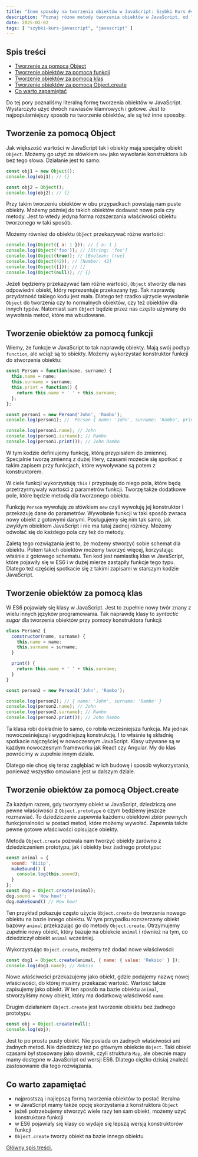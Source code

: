 ```yaml
---
title: "Inne sposoby na tworzenia obiektów w JavaScript: Szybki Kurs #49"
description: "Poznaj różne metody tworzenia obiektów w JavaScript, od literalnej formy po klasy ES6 i Object.create."
date: 2025-02-02
tags: [ "szybki-kurs-javascript", "javascript" ]
---
```


## Spis treści
* [Tworzenie za pomocą Object](#tworzenie-za-pomoca-object)
* [Tworzenie obiektów za pomocą funkcji](#tworzenie-obiektow-za-pomoca-funkcji)
* [Tworzenie obiektów za pomocą klas](#tworzenie-obiektow-za-pomoca-klas)
* [Tworzenie obiektów za pomocą Object.create](#tworzenie-obiektow-za-pomoca-objectcreate)
* [Co warto zapamiętać](#co-warto-zapamietac)

Do tej pory poznaliśmy literalną formę tworzenia obiektów w JavaScript. Wystarczyło użyć dwóch nawiasów klamrowych i gotowe. Jest to najpopularniejszy sposób na tworzenie obiektów, ale są też inne sposoby.

## <span id="tworzenie-za-pomoca-object">Tworzenie za pomocą Object</span>

Jak większość wartości w JavaScript tak i obiekty mają specjalny obiekt `Object`. Możemy go użyć ze słówkiem `new` jako wywołanie konstruktora lub bez tego słowa. Działanie jest to samo:

```js
const obj1 = new Object();
console.log(obj1); // {}

const obj2 = Object();
console.log(obj2); // {}
```

Przy takim tworzeniu obiektów w obu przypadkach powstają nam puste obiekty. Możemy później do takich obiektów dodawać nowe pola czy metody. Jest to wtedy jedyna forma rozszerzania właściwości obiektu tworzonego w taki sposób.

Możemy również do obiektu `Object` przekazywać różne wartości:

```js
console.log(Object({ a: 1 })); // { a: 1 }
console.log(Object('foo')); // [String: 'foo']
console.log(Object(true)); // [Boolean: true]
console.log(Object(42)); // [Number: 42]
console.log(Object([])); // []
console.log(Object(null)); // {}
```

Jeżeli będziemy przekazywać tam różne wartości, `Object` stworzy dla nas odpowiedni obiekt, który reprezentuje przekazany typ. Tak naprawdę przydatność takiego kodu jest mała. Dlatego też rzadko ujrzycie wywołanie  `Object` do tworzenia czy to normalnych obiektów, czy też obiektów dla innych typów.
Natomiast sam `Object` będzie przez nas często używany do wywołania metod, które ma wbudowane.

## <span id="tworzenie-obiektow-za-pomoca-funkcji">Tworzenie obiektów za pomocą funkcji</span>

Wiemy, że funkcje w JavaScript to tak naprawdę obiekty. Mają swój podtyp `function`, ale wciąż są to obiekty. Możemy wykorzystać konstruktor funkcji do stworzenia obiektu:

```js
const Person = function(name, surname) {
  this.name = name;
  this.surname = surname;
  this.print = function() {
    return this.name + ' ' + this.surname;
  };
};

const person1 = new Person('John', 'Rambo');
console.log(person1); //  Person { name: 'John', surname: 'Rambo', print: [Function] }

console.log(person1.name); // John
console.log(person1.surname); // Rambo
console.log(person1.print()); // John Rambo
```

W tym kodzie definiujemy funkcję, którą przypisałem do zmiennej. Specjalnie tworzę zmienną z dużej litery, czasami możecie się spotkać z takim zapisem przy funkcjach, które wywoływane są potem z konstruktorem.

W ciele funkcji wykorzystuję `this` i przypisuję do niego pola, które będą przetrzyrmywały wartości z parametrów funkcji. Tworzę także dodatkowe pole, które będzie metodą dla tworzonego obiektu.

Funkcję `Person` wywołuję ze słówkiem `new` czyli wywołuję jej konstruktor i przekazuję dane do parametrów. Wywołanie funkcji w taki sposób zwraca nowy obiekt z gotowymi danymi. Posługujemy się nim tak samo, jak zwykłym obiektem JavaScript i nie ma tutaj żadnej różnicy. Możemy odwołać się do każdego
pola czy też do metody.

Zaletą tego rozwiązania jest to, że możemy stworzyć sobie schemat dla obiektu. Potem takich obiektów możemy tworzyć więcej, korzystając właśnie z gotowego schematu. Ten kod jest namiastką klas w JavaScript, które pojawiły się w ES6 i w dużej mierze zastąpiły funkcje tego typu. Dlatego też częściej
spotkacie się z takimi zapisami w starszym kodzie JavaScript.

## <span id="tworzenie-obiektow-za-pomoca-klas">Tworzenie obiektów za pomocą klas</span>

W ES6 pojawiały się klasy w JavaScript. Jest to zupełnie nowy twór znany z wielu innych języków programowania. Tak naprawdę klasy to *syntactic sugar* dla tworzenia obiektów przy pomocy konstruktora funkcji:

```js
class Person2 {
  constructor(name, surname) {
    this.name = name;
    this.surname = surname;
  }

  print() {
    return this.name + ' ' + this.surname;
  }
}

const person2 = new Person2('John', 'Rambo');

console.log(person2); // { name: 'John', surname: 'Rambo' }
console.log(person2.name); // John
console.log(person2.surname); // Rambo
console.log(person2.print()); // John Rambo
```

Ta klasa robi dokładnie to samo, co robiła wcześniejsza funkcja. Ma jednak nowocześniejszą i wygodniejszą konstrukcję. I to właśnie tę składnię spotkacie najczęściej w nowoczesnym JavaScript. Klasy używane są w każdym nowoczesnym frameworku jak React czy Angular. My do klas powrócimy w zupełnie
innym dziale.

Dlatego nie chcę się teraz zagłębiać w ich budowę i sposób wykorzystania, ponieważ wszystko omawiane jest w dalszym dziale.

## <span id="tworzenie-obiektow-za-pomoca-objectcreate">Tworzenie obiektów za pomocą Object.create</span>

Za każdym razem, gdy tworzymy obiekt w JavaScript, dziedziczą one pewne właściwości z `Object.prototype` o czym będziemy jeszcze rozmawiać. To dziedziczenie zapewnia każdemu obiektowi zbiór pewnych funkcjonalności w postaci metod, które możemy wywołać. Zapewnia także pewne gotowe właściwości
opisujące obiekty.

Metoda `Object.create` pozwala nam tworzyć obiekty zarówno z dziedziczeniem prototypu, jak i obiekty bez żadnego prototypu:

```js
const animal = {
  sound: 'Biiip',
  makeSound() {
    console.log(this.sound);
  }
};
const dog = Object.create(animal);
dog.sound = 'How how!';
dog.makeSound() // How how!
```

Ten przykład pokazuje często użycie `Object.create` do tworzenia nowego obiektu na bazie innego obiektu. W tym przypadku rozszerzamy obiekt bazowy `animal`  przekazując go do metody `Object.create`. Otrzymujemy zupełnie nowy obiekt, który bazuje na obiekcie `animal` i również na tym, co dziedziczył
obiekt `animal` wcześniej.

Wykorzystując `Object.create`, możemy też dodać nowe właściwości:

```js
const dog1 = Object.create(animal, { name: { value: 'Reksio' } });
console.log(dog1.name); // Reksio
```

Nowe właściwości przekazujemy jako obiekt, gdzie podajemy nazwę nowej właściwości, do której musimy przekazać wartość. Wartość także zapisujemy jako obiekt. W ten sposób na bazie obiektu `animal`, stworzyliśmy nowy obiekt, który ma dodatkową właściwość `name`.

Drugim działaniem `Object.create` jest tworzenie obiektu bez żadnego prototypu:

```js
const obj = Object.create(null);
console.log(obj);
```

Jest to po prostu pusty obiekt. Nie posiada on żadnych właściwości ani żadnych metod. Nie dziedziczy też po głównym obiekcie `Object`. Taki obiekt czasami był stosowany jako słownik, czyli struktura `Map`, ale obecnie mapy mamy dostępne w JavaScript od wersji ES6. Dlatego ciężko dzisiaj znaleźć
zastosowanie dla tego rozwiązania.

## <span id="co-warto-zapamietac">Co warto zapamiętać</span>

- najprostszą i najlepszą formą tworzenia obiektów to postać literalna
- w JavaScript mamy także opcję skorzystania z konstruktora `Object`
- jeżeli potrzebujemy stworzyć wiele razy ten sam obiekt, możemy użyć konstruktora funkcji
- w ES6 pojawiały się klasy co wydaje się lepszą wersją konstruktorów funkcji
- `Object.create` tworzy obiekt na bazie innego obiektu

[Główny spis treści.](https://zacznijprogramowac.net/szybki-kurs-javascript/spis-tresci/)